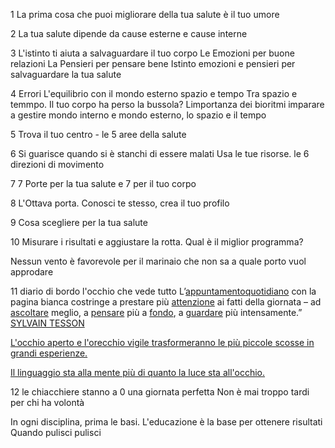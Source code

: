 1 La prima cosa che puoi migliorare della tua salute è il tuo umore

2 La tua salute dipende da cause esterne e cause interne

3 L'istinto ti aiuta a salvaguardare il tuo corpo
	Le Emozioni per buone relazioni
	La Pensieri per pensare bene 
Istinto emozioni e pensieri per salvaguardare la tua salute

4 Errori L'equilibrio con il mondo esterno spazio e tempo 
Tra spazio e temmpo. Il tuo corpo ha perso la bussola?  Limportanza dei bioritmi
imparare a gestire mondo interno e mondo esterno, lo spazio e il tempo


5  Trova il tuo centro - le 5 aree della salute

6  Si guarisce quando si è stanchi di essere malati
 Usa le tue risorse. le 6 direzioni di movimento  

7  7 Porte per la tua salute e 7 per il tuo corpo 

8 L'Ottava porta. Conosci te stesso, crea il tuo profilo

9 Cosa scegliere per la tua salute 

10 Misurare i risultati e aggiustare la rotta. Qual è il miglior programma?

Nessun vento è favorevole per il marinaio che non sa a quale porto vuol approdare

11 diario di bordo l'occhio che vede tutto
L’[appuntamento](https://www.frasicelebri.it/argomento/appuntamenti/)[quotidiano](https://www.frasicelebri.it/argomento/quotidiani/)  con la pagina bianca costringe a prestare più  [attenzione](https://www.frasicelebri.it/argomento/attenzione/)  ai fatti della giornata – ad  [ascoltare](https://www.frasicelebri.it/argomento/ascoltare/)  meglio, a  [pensare](https://www.frasicelebri.it/argomento/pensare/)  più a  [fondo](https://www.frasicelebri.it/argomento/coerenza/), a  [guardare](https://www.frasicelebri.it/argomento/osservare/)  più intensamente.”  
[SYLVAIN TESSON](https://www.frasicelebri.it/frasi-di/sylvain-tesson/)

[L'occhio aperto e l'orecchio vigile trasformeranno le più piccole scosse in grandi esperienze.](https://aforismi.meglio.it/aforisma.htm?id=5b9a "Aforisma di Vasilij Kandinskij")

[Il linguaggio sta alla mente più  di quanto la luce sta all'occhio.](https://aforismi.meglio.it/aforisma.htm?id=3794 "Aforisma di William Gibson")

12 le chiacchiere stanno a 0 una giornata perfetta
Non è mai troppo tardi per chi ha volontà

In ogni disciplina, prima le basi. L'educazione è la base per ottenere risultati
Quando pulisci pulisci

<!--stackedit_data:
eyJoaXN0b3J5IjpbLTE0MTE0MTM1MjIsLTEyODk0MzU3OCwtMT
E2ODEzMzYwOSw4MDEyODk0NzAsLTE5OTAxOTA4MDUsMTQ0MDQz
MTkwMSwtMTM1ODU3MjI1NSwxNjI3MzA2MDU1XX0=
-->